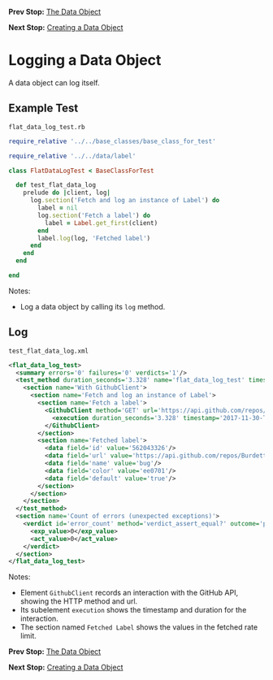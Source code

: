 <!--- GENERATED FILE, DO NOT EDIT --->
**Prev Stop:** [The Data Object](./DataObjects.md#the-data-object)

**Next Stop:** [Creating a Data Object](./FlatDataNew.md#creating-a-data-object)


# Logging a Data Object

A data object can log itself.

## Example Test

<code>flat_data_log_test.rb</code>
```ruby
require_relative '../../base_classes/base_class_for_test'

require_relative '../../data/label'

class FlatDataLogTest < BaseClassForTest

  def test_flat_data_log
    prelude do |client, log|
      log.section('Fetch and log an instance of Label') do
        label = nil
        log.section('Fetch a label') do
          label = Label.get_first(client)
        end
        label.log(log, 'Fetched label')
      end
    end
  end

end
```

Notes:

- Log a data object by calling its `log` method.

## Log

<code>test_flat_data_log.xml</code>
```xml
<flat_data_log_test>
  <summary errors='0' failures='0' verdicts='1'/>
  <test_method duration_seconds='3.328' name='flat_data_log_test' timestamp='2017-11-30-Thu-14.31.45.132'>
    <section name='With GithubClient'>
      <section name='Fetch and log an instance of Label'>
        <section name='Fetch a label'>
          <GithubClient method='GET' url='https://api.github.com/repos/BurdetteLamar/RubyTest/labels'>
            <execution duration_seconds='3.328' timestamp='2017-11-30-Thu-14.31.45.132'/>
          </GithubClient>
        </section>
        <section name='Fetched label'>
          <data field='id' value='562043326'/>
          <data field='url' value='https://api.github.com/repos/BurdetteLamar/RubyTest/labels/bug'/>
          <data field='name' value='bug'/>
          <data field='color' value='ee0701'/>
          <data field='default' value='true'/>
        </section>
      </section>
    </section>
  </test_method>
  <section name='Count of errors (unexpected exceptions)'>
    <verdict id='error_count' method='verdict_assert_equal?' outcome='passed' volatile='true'>
      <exp_value>0</exp_value>
      <act_value>0</act_value>
    </verdict>
  </section>
</flat_data_log_test>
```

Notes:

- Element `GithubClient` records an interaction with the GitHub API, showing the HTTP method and url.
- Its subelement `execution` shows the timestamp and duration for the interaction.
- The section named `Fetched Label` shows the values in the fetched rate limit.

**Prev Stop:** [The Data Object](./DataObjects.md#the-data-object)

**Next Stop:** [Creating a Data Object](./FlatDataNew.md#creating-a-data-object)

